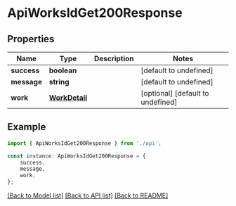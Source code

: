 # ApiWorksIdGet200Response


## Properties

Name | Type | Description | Notes
------------ | ------------- | ------------- | -------------
**success** | **boolean** |  | [default to undefined]
**message** | **string** |  | [default to undefined]
**work** | [**WorkDetail**](WorkDetail.md) |  | [optional] [default to undefined]

## Example

```typescript
import { ApiWorksIdGet200Response } from './api';

const instance: ApiWorksIdGet200Response = {
    success,
    message,
    work,
};
```

[[Back to Model list]](../README.md#documentation-for-models) [[Back to API list]](../README.md#documentation-for-api-endpoints) [[Back to README]](../README.md)
